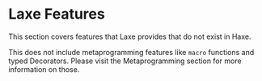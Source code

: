 # Laxe Features

This section covers features that Laxe provides that do not exist in Haxe.

This does not include metaprogramming features like `macro` functions and typed Decorators. Please visit the Metaprogramming section for more information on those.

